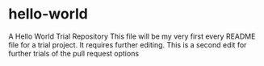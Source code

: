 # hello-world
A Hello World Trial Repository
This file will be my very first every README file for a trial project.
It requires further editing.
This is a second edit for further trials of the pull request options
